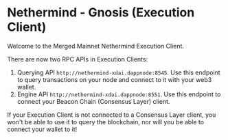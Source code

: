 # Nethermind - Gnosis (Execution Client)

Welcome to the Merged Mainnet Nethermind Execution Client.

There are now two RPC APIs in Execution Clients:

1. Querying API `http://nethermind-xdai.dappnode:8545`. Use this endpoint to query transactions on your node and connect to it with your web3 wallet.
2. Engine API `http://nethermind-xdai.dappnode:8551`. Use this endpoint to connect your Beacon Chain (Consensus Layer) client.

If your Execution Client is not connected to a Consensus Layer client, you won't be able to use it to query the blockchain, nor will you be able to connect your wallet to it!

